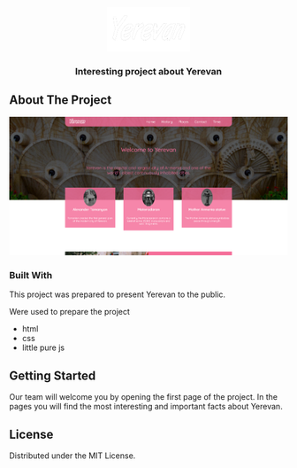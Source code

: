 <p align="center">
  <a href="https://albertbarsegyan.github.io/yerevanProject/">
    <img src="./src/images/logoLigthReverse.png" alt="Logo" width="150" height="80">
  </a>

 <h3 align="center">Interesting project about Yerevan</h3>

## About The Project

![Yerevan](./src/screenshot/screenshot.png)

### Built With

This project was prepared to present Yerevan to the public.

Were used to prepare the project

- html
- css
- little pure js

<!-- GETTING STARTED -->

## Getting Started

Our team will welcome you by opening the first page of the project․
In the pages you will find the most interesting and important facts about Yerevan․

## License

Distributed under the MIT License.
